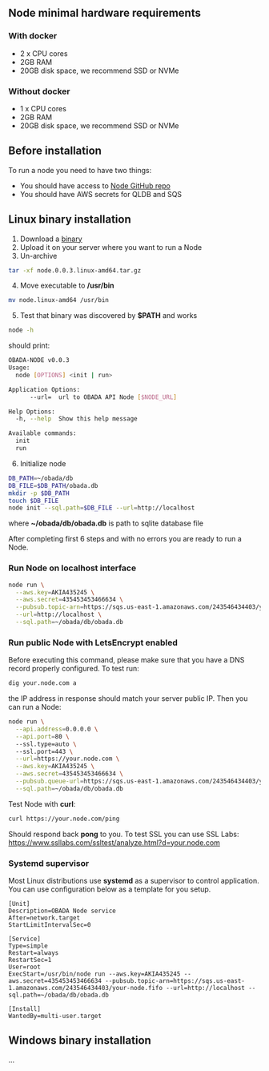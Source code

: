## Node minimal hardware requirements

### With docker
* 2 x CPU cores
* 2GB RAM
* 20GB disk space, we recommend SSD or NVMe

### Without docker 
* 1 x CPU cores
* 2GB RAM
* 20GB disk space, we recommend SSD or NVMe

## Before installation
To run a node you need to have two things:
* You should have access to [Node GitHub repo](https://github.com/obada-foundation/node)
* You should have AWS secrets for QLDB and SQS

## Linux binary installation
1. Download a [binary](https://github.com/obada-foundation/node/releases/download/v0.0.3/node.v0.0.3.linux-amd64.tar.gz)
2. Upload it on your server where you want to run a Node
3. Un-archive
```bash
tar -xf node.0.0.3.linux-amd64.tar.gz
```
4. Move executable to **/usr/bin**
```bash
mv node.linux-amd64 /usr/bin
```
5. Test that binary was discovered by **$PATH** and works
```bash
node -h
```
should print:
```bash
OBADA-NODE v0.0.3
Usage:
  node [OPTIONS] <init | run>

Application Options:
      --url=  url to OBADA API Node [$NODE_URL]

Help Options:
  -h, --help  Show this help message

Available commands:
  init
  run
```
6. Initialize node
```bash
DB_PATH=~/obada/db
DB_FILE=$DB_PATH/obada.db
mkdir -p $DB_PATH
touch $DB_FILE
node init --sql.path=$DB_FILE --url=http://localhost
```
where **~/obada/db/obada.db** is path to sqlite database file

After completing first 6 steps and with no errors you are ready to run a Node.

### Run Node on **localhost** interface
```bash
node run \
  --aws.key=AKIA435245 \
  --aws.secret=435453453466634 \
  --pubsub.topic-arn=https://sqs.us-east-1.amazonaws.com/243546434403/your-node.fifo \
  --url=http://localhost \
  --sql.path=~/obada/db/obada.db
```
### Run public Node with LetsEncrypt enabled
Before executing this command, please make sure that you have a DNS record properly configured. 
To test run:
```bash
dig your.node.com a
```
the IP address in response should match your server public IP.
Then you can run a Node:

```bash
node run \
  --api.address=0.0.0.0 \
  --api.port=80 \ 
  --ssl.type=auto \ 
  --ssl.port=443 \
  --url=https://your.node.com \
  --aws.key=AKIA435245 \
  --aws.secret=435453453466634 \
  --pubsub.queue-url=https://sqs.us-east-1.amazonaws.com/243546434403/your-node.fifo \
  --sql.path=~/obada/db/obada.db
```

Test Node with **curl**:
```bash
curl https://your.node.com/ping
```
Should respond back **pong** to you. To test SSL you can use SSL Labs: https://www.ssllabs.com/ssltest/analyze.html?d=your.node.com

### Systemd supervisor

Most Linux distributions use **systemd** as a supervisor to control application.
You can use configuration below as a template for you setup.
```
[Unit]
Description=OBADA Node service
After=network.target
StartLimitIntervalSec=0

[Service]
Type=simple
Restart=always
RestartSec=1
User=root
ExecStart=/usr/bin/node run --aws.key=AKIA435245 --aws.secret=435453453466634 --pubsub.topic-arn=https://sqs.us-east-1.amazonaws.com/243546434403/your-node.fifo --url=http://localhost --sql.path=~/obada/db/obada.db

[Install]
WantedBy=multi-user.target
```

## Windows binary installation
...